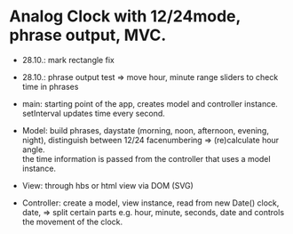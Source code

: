 # Analog Clock with 12/24mode, phrase output, MVC.

+ 28.10.: mark rectangle fix 
+ 28.10.: phrase output test => move hour, minute range sliders to check time in phrases




+ main: starting point of the app, creates model and controller instance. setInterval updates time every second.
+ Model:  build phrases, daystate (morning, noon, afternoon, evening, night), distinguish between 12/24 facenumbering => (re)calculate hour angle.  
  the time information is passed from the controller that uses a model instance. 
+ View: through hbs or html view via DOM (SVG)
+ Controller: create a model, view instance, read from new Date() clock, date, => split certain parts e.g. hour, minute, seconds, date and controls the movement of the clock.
 
